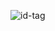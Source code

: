 ![id-tag](https://user-images.githubusercontent.com/103105372/210224872-855a2dcc-2bfc-45d8-96bd-5945bb3517cc.png)
